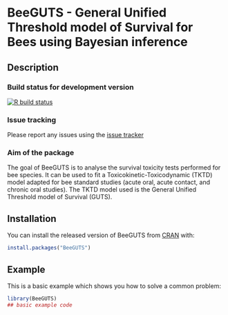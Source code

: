 
# BeeGUTS - General Unified Threshold model of Survival for Bees using Bayesian inference

## Description
### Build status for development version

<!-- badges: start -->
[![R build status](https://github.com/bgoussen/BeeGUTS/workflows/R-CMD-check/badge.svg)](https://github.com/bgoussen/BeeGUTS/actions)
<!-- badges: end -->

### Issue tracking

Please report any issues using the [issue tracker](https://github.com/bgoussen/BeeGUTS/issues)

### Aim of the package
The goal of BeeGUTS is to analyse the survival toxicity tests performed for
bee species. It can be used to fit a Toxicokinetic-Toxicodynamic (TKTD) model
adapted for bee standard studies (acute oral, acute contact, and chronic oral studies).
The TKTD model used is the General Unified Threshold model of Survival (GUTS).

## Installation

You can install the released version of BeeGUTS from [CRAN](https://CRAN.R-project.org) with:

``` r
install.packages("BeeGUTS")
```

## Example

This is a basic example which shows you how to solve a common problem:

``` r
library(BeeGUTS)
## basic example code
```

